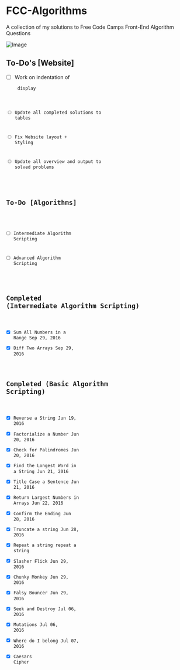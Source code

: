 # FCC-Algorithms
A collection of my solutions to Free Code Camps Front-End Algorithm Questions

![Image](http://i.imgur.com/J3lLfcV.png)

## To-Do's [Website]
- [ ] Work on indentation of <pre><code> display 
- [ ] Update all completed solutions to tables 
- [ ] Fix Website layout + Styling 
- [ ] Update all overview and output to solved problems


## To-Do [Algorithms]
- [ ] Intermediate Algorithm Scripting
- [ ] Advanced Algorithm Scripting


## Completed (Intermediate Algorithm Scripting)
- [x] Sum All Numbers in a Range Sep 29, 2016
- [x] Diff Two Arrays Sep 29, 2016

## Completed (Basic Algorithm Scripting)
- [x] Reverse a String	Jun 19, 2016	
- [x] Factorialize a Number	Jun 20, 2016	
- [x] Check for Palindromes	Jun 20, 2016	
- [x] Find the Longest Word in a String	Jun 21, 2016	
- [x] Title Case a Sentence	Jun 21, 2016	
- [x] Return Largest Numbers in Arrays	Jun 22, 2016	
- [x] Confirm the Ending	Jun 28, 2016	
- [x] Truncate a string	Jun 28, 2016	
- [x] Repeat a string repeat a string	
- [x] Slasher Flick	Jun 29, 2016	
- [x] Chunky Monkey	Jun 29, 2016	
- [x] Falsy Bouncer	Jun 29, 2016	
- [x] Seek and Destroy	Jul 06, 2016	
- [x] Mutations	Jul 06, 2016	
- [x] Where do I belong  Jul 07, 2016
- [x] Caesars Cipher